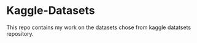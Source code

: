 # Kaggle-Datasets

This repo contains my work on the datasets chose from kaggle datatsets repository.
